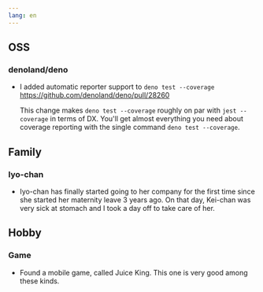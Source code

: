 ```yaml
---
lang: en
---
```


## OSS

### denoland/deno

- I added automatic reporter support to `deno test --coverage` https://github.com/denoland/deno/pull/28260

  This change makes `deno test --coverage` roughly on par with `jest --coverage` in terms of DX. You'll get almost everything you need about coverage reporting with the single command `deno test --coverage`.

## Family

### Iyo-chan

- Iyo-chan has finally started going to her company for the first time since she started her maternity leave 3 years ago. On that day, Kei-chan was very sick at stomach and I took a day off to take care of her.

## Hobby

### Game

- Found a mobile game, called Juice King. This one is very good among these kinds.
